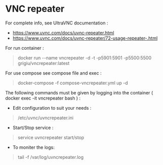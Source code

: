 # VNC repeater

For complete info, see UltraVNC documentation : 
- https://www.uvnc.com/docs/uvnc-repeater.html 
- https://www.uvnc.com/docs/uvnc-repeater/72-usage-repeater-.html 

For run container :
> docker run --name vncrepeater -d -t -p5901:5901 -p5500:5500 grigiu/vncrepeater:latest


For use compose see compose file and exec :

> docker-compose -f compose-vncrepeater.yml up -d

The following commands must be given by logging into the container ( docker exec -it vncrepeater bash ) :

- Edit configuration to suit your needs : 
> /etc/uvnc/uvncrepeater.ini

- Start/Stop service : 
> service uvncrepeater start/stop

- To moniter the logs: 
> tail -f /var/log/uvncrepeater.log






